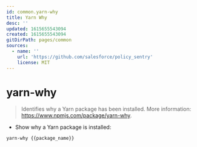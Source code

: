 ```yaml
---
id: common.yarn-why
title: Yarn Why
desc: ''
updated: 1615655543094
created: 1615655543094
gitDirPath: pages/common
sources:
  - name: ''
    url: 'https://github.com/salesforce/policy_sentry'
    license: MIT
---
```

# yarn-why

> Identifies why a Yarn package has been installed.
> More information: <https://www.npmjs.com/package/yarn-why>.

- Show why a Yarn package is installed:

`yarn-why {{package_name}}`

